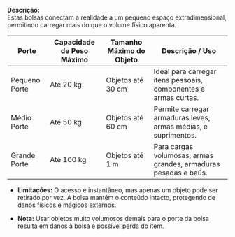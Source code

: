 **Descrição:**  
Estas bolsas conectam a realidade a um pequeno espaço extradimensional, permitindo carregar mais do que o volume físico aparenta.

|Porte|Capacidade de Peso Máximo|Tamanho Máximo do Objeto|Descrição / Uso|
|---|---|---|---|
|Pequeno Porte|Até 20 kg|Objetos até 30 cm|Ideal para carregar itens pessoais, componentes e armas curtas.|
|Médio Porte|Até 50 kg|Objetos até 60 cm|Permite carregar armaduras leves, armas médias, e suprimentos.|
|Grande Porte|Até 100 kg|Objetos até 1 m|Para cargas volumosas, armas grandes, armaduras pesadas e baús.|

- **Limitações:** O acesso é instantâneo, mas apenas um objeto pode ser retirado por vez. A bolsa mantém o conteúdo intacto, protegendo de danos físicos e mágicos externos.
    
- **Nota:** Usar objetos muito volumosos demais para o porte da bolsa resulta em danos à bolsa e possível perda do item.